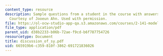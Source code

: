 ```yaml
---
content_type: resource
description: Sample questions from a student in the course with answers from the professor.
  Courtesy of Jooeun Ahn. Used with permission.
file: https://ol-ocw-studio-app-qa.s3.amazonaws.com/courses/2-141-modeling-and-simulation-of-dynamic-systems-fall-2006/665919b6c359810f3862691721836026_discussion_of_sy.pdf
file_type: application/pdf
parent_uid: d38b2233-b06b-72ae-f9cd-b6f787754726
resourcetype: Document
title: discussion_of_sy.pdf
uid: 665919b6-c359-810f-3862-691721836026
---
```

